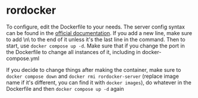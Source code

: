 # rordocker
To configure, edit the Dockerfile to your needs. The server config syntax can be found in the [official documentation](https://github.com/RigsOfRods/ror-server?tab=readme-ov-file#config-file-parameters). If you add a new line, make sure to add \n\ to the end of it unless it's the last line in the command. Then to start, use `docker compose up -d`. Make sure that if you change the port in the Dockerfile to change all instances of it, including in docker-compose.yml

If you decide to change things after making the container, make sure to `docker compose down` and `docker rmi rordocker-server` (replace image name if it's different, you can find it with `docker images`), do whatever in the Dockerfile and then `docker compose up -d`  again
